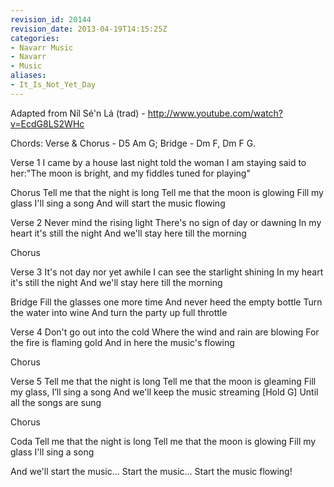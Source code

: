 ```yaml
---
revision_id: 20144
revision_date: 2013-04-19T14:15:25Z
categories:
- Navarr Music
- Navarr
- Music
aliases:
- It_Is_Not_Yet_Day
---
```


Adapted from Níl Sé'n Lá (trad) - http://www.youtube.com/watch?v=EcdG8LS2WHc

Chords: Verse & Chorus - D5 Am G; Bridge - Dm F, Dm F G.



Verse 1
I came by a house last night
told the woman I am staying
said to her:"The moon is bright,
and my fiddles tuned for playing"

Chorus
Tell me that the night is long
Tell me that the moon is glowing
Fill my glass I'll sing a song
And will start the music flowing

Verse 2
Never mind the rising light
There's no sign of day or dawning
In my heart it's still the night
And we'll stay here till the morning

Chorus

Verse 3
It's not day nor yet awhile
I can see the starlight shining
In my heart it's still the night
And we'll stay here till the morning

Bridge
Fill the glasses one more time
And never heed the empty bottle
Turn the water into wine
And turn the party up full throttle

Verse 4
Don't go out into the cold
Where the wind and rain are blowing
For the fire is flaming gold
And in here the music's flowing

Chorus

Verse 5
Tell me that the night is long
Tell me that the moon is gleaming
Fill my glass, I’ll sing a song 
And we'll keep the music streaming [Hold G]
Until all the songs are sung

Chorus

Coda
Tell me that the night is long
Tell me that the moon is glowing
Fill my glass I'll sing a song

And we'll start the music...
Start the music...
Start the music flowing!




